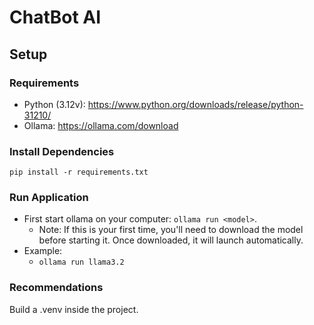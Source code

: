 

# ChatBot AI

## Setup

### Requirements

- Python (3.12v): https://www.python.org/downloads/release/python-31210/
- Ollama: https://ollama.com/download

### Install Dependencies

`pip install -r requirements.txt`

### Run Application

- First start ollama on your computer: `ollama run <model>`.
  - Note: If this is your first time, you'll need to download the model before starting it. Once downloaded, it will launch automatically.
- Example:
  - `ollama run llama3.2`

### Recommendations

Build a .venv inside the project.
